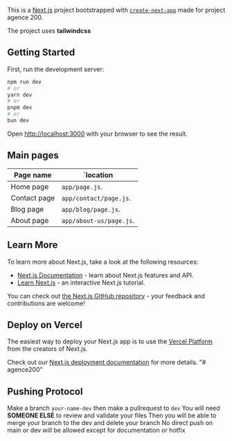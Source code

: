 This is a [Next.js](https://nextjs.org/) project bootstrapped with [`create-next-app`](https://github.com/vercel/next.js/tree/canary/packages/create-next-app) made for project agence 200.

The project uses **tailwindcss**

## Getting Started

First, run the development server:

```bash
npm run dev
# or
yarn dev
# or
pnpm dev
# or
bun dev
```

Open [http://localhost:3000](http://localhost:3000) with your browser to see the result.

## Main pages

| Page name    | `location              |
| ------------ | ---------------------- |
| Home page    | `app/page.js`.         |
| Contact page | `app/contact/page.js`. |
| Blog page    | `app/blog/page.js`.    |
| About page   | `app/about-us/page.js`.|

## Learn More

To learn more about Next.js, take a look at the following resources:

- [Next.js Documentation](https://nextjs.org/docs) - learn about Next.js features and API.
- [Learn Next.js](https://nextjs.org/learn) - an interactive Next.js tutorial.

You can check out [the Next.js GitHub repository](https://github.com/vercel/next.js/) - your feedback and contributions are welcome!

## Deploy on Vercel

The easiest way to deploy your Next.js app is to use the [Vercel Platform](https://vercel.com/new?utm_medium=default-template&filter=next.js&utm_source=create-next-app&utm_campaign=create-next-app-readme) from the creators of Next.js.

Check out our [Next.js deployment documentation](https://nextjs.org/docs/deployment) for more details.
"# agence200"

## Pushing Protocol

Make a branch `your-name-dev` then make a pullrequest to `dev`
You will need **SOMEONE ELSE** to review and validate your files
Then you will be able to merge your branch to the dev and delete your branch
No direct push on main or dev will be allowed except for documentation or hotfix
